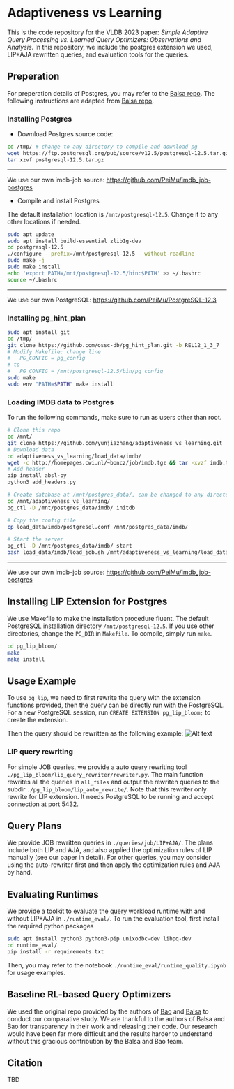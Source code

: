 # Adaptiveness vs Learning  #

This is the code repository for the VLDB 2023 paper: *Simple Adaptive Query Processing vs. Learned Query Optimizers: Observations and Analysis*. In this repository, we include the postgres extension we used, LIP+AJA rewritten queries, and evaluation tools for the queries.

<!-- ## Overview ##
* ```./pg_lip_bloom/``` contains the PostgreSQL extesnion of LIP.
* ```./queries/``` contains the queries for eavluation. 
* ```./runtime_eval/``` contains the external python code to obtain the workload run times.  -->

## Preperation ## 
For preperation details of Postgres,  you may refer to the [Balsa repo](https://github.com/balsa-project/balsa). The following instructions are adapted from [Balsa repo](https://github.com/balsa-project/balsa).  

### Installing Postgres

* Download Postgres source code: 
```bash
cd /tmp/ # change to any directory to compile and download pg
wget https://ftp.postgresql.org/pub/source/v12.5/postgresql-12.5.tar.gz
tar xzvf postgresql-12.5.tar.gz
```

------------------------------
We use our own imdb-job source: https://github.com/PeiMu/imdb_job-postgres

* Compile and install Postgres

The default installation location is ```/mnt/postgresql-12.5```. Change it to any other locations if needed. 
```bash
sudo apt update
sudo apt install build-essential zlib1g-dev
cd postgresql-12.5
./configure --prefix=/mnt/postgresql-12.5 --without-readline
sudo make -j
sudo make install
echo 'export PATH=/mnt/postgresql-12.5/bin:$PATH' >> ~/.bashrc
source ~/.bashrc
```

------------------------------
We use our own PostgreSQL: https://github.com/PeiMu/PostgreSQL-12.3

### Installing pg_hint_plan 
```bash
sudo apt install git
cd /tmp/
git clone https://github.com/ossc-db/pg_hint_plan.git -b REL12_1_3_7
# Modify Makefile: change line
#   PG_CONFIG = pg_config
# to
#   PG_CONFIG = /mnt/postgresql-12.5/bin/pg_config
sudo make
sudo env "PATH=$PATH" make install
```

### Loading IMDB data to Postgres
To run the following commands, make sure to run as users other than root.
```bash
# Clone this repo
cd /mnt/
git clone https://github.com/yunjiazhang/adaptiveness_vs_learning.git
# Download data
cd adaptiveness_vs_learning/load_data/imdb/
wget -c http://homepages.cwi.nl/~boncz/job/imdb.tgz && tar -xvzf imdb.tgz
# Add header
pip install absl-py
python3 add_headers.py

# Create database at /mnt/postgres_data/, can be changed to any directory
cd /mnt/adaptiveness_vs_learning/
pg_ctl -D /mnt/postgres_data/imdb/ initdb

# Copy the config file
cp load_data/imdb/postgresql.conf /mnt/postgres_data/imdb/

# Start the server
pg_ctl -D /mnt/postgres_data/imdb/ start
bash load_data/imdb/load_job.sh /mnt/adaptiveness_vs_learning/load_data/imdb/
```

------------------------------
We use our own imdb-job source: https://github.com/PeiMu/imdb_job-postgres

<!-- For other config details such as loading IMDB data to Postgres and setting up ```pg_hint_plan```,  you may refer to the [Balsa repo](https://github.com/balsa-project/balsa) -->

## Installing LIP Extension for Postgres ##
<!-- First, clone this repository by running ```git clone https://github.com/yunjiazhang/adaptiveness_vs_learning.git```

```bash

``` -->

<!-- ### Requirements ###
The following is the system enviornment example that verified this extension works correctly. Other versions may also work correctly but not verified.

* Hardware config: Intel(R) Xeon(R) Gold 5115 CPU with 256G RAM
* System: Ubuntu 20.04.6 LTS
* Software:
    - GNU Make 4.2.1
    - gcc g++ 9.4.0 -->

<!-- Python 3.9.12 is used for runtime evaluation only, see ```./runtime_eval/README.md``` for more details. -->

We use Makefile to make the installation procedure fluent. The default PostgreSQL installation directory ```/mnt/postgresql-12.5```. If you use other directories, change the ```PG_DIR``` in ```Makefile```. To compile, simply run ```make```.

```bash
cd pg_lip_bloom/
make
make install 
```

## Usage Example ##
To use ```pg_lip```, we need to first rewrite the query with the extension functions provided, then the query can be directly run with the PostgreSQL. For a new PostgreSQL session, run ```CREATE EXTENSION pg_lip_bloom;``` to create the extension.

Then the query should be rewritten as the following example:
![Alt text](docs/query_example.jpg?raw=true "Query rewriting example")

### LIP query rewriting
For simple JOB queries, we provide a auto query rewriting tool ```./pg_lip_bloom/lip_query_rewriter/rewriter.py```. The main function rewrites all the queries in ```all_files``` and output the rewriten queries to the subdir ```./pg_lip_bloom/lip_auto_rewrite/```. Note that this rewriter only rewrite for LIP extension. It needs PostgreSQL to be running and accept connection at port 5432.

## Query Plans ## 
We provide JOB rewritten queries in ```./queries/job/LIP+AJA/```. The plans include both LIP and AJA, and also applied the optimization rules of LIP manually (see our paper in detail). For other queries, you may consider using the auto-rewriter first and then apply the optimization rules and AJA by hand.

## Evaluating Runtimes ## 
We provide a toolkit to evaluate the query workload runtime with and without LIP+AJA in ```./runtime_eval/```. To run the evaluation tool, first install the required python packages 
```bash
sudo apt install python3 python3-pip unixodbc-dev libpq-dev
cd runtime_eval/
pip install -r requirements.txt
```
Then, you may refer to the notebook ```./runtime_eval/runtime_quality.ipynb``` for usage examples.

## Baseline RL-based Query Optimizers ## 
We used the original repo provided by the authors of [Bao](https://github.com/learnedsystems/BaoForPostgreSQL) and [Balsa](https://github.com/balsa-project/balsa) to conduct our comparative study. We are thankful to the authors of Balsa and Bao for transparency in their work and releasing their code. Our research would have been far more difficult and the results harder to understand without this gracious contribution by the Balsa and Bao team.

## Citation ##

TBD

<!-- ## License and Acknowledgements

MIT License

Copyright (c) 2023 Yunjia Zhang

Permission is hereby granted, free of charge, to any person obtaining a copy of this software and associated documentation files (the "Software"), to deal in the Software without restriction, including without limitation the rights to use, copy, modify, merge, publish, distribute, sublicense, and/or sell copies of the Software, and to permit persons to whom the Software is furnished to do so, subject to the following conditions:

The above copyright notice and this permission notice shall be included in all copies or substantial portions of the Software.

THE SOFTWARE IS PROVIDED "AS IS", WITHOUT WARRANTY OF ANY KIND, EXPRESS OR IMPLIED, INCLUDING BUT NOT LIMITED TO THE WARRANTIES OF MERCHANTABILITY, FITNESS FOR A PARTICULAR PURPOSE AND NONINFRINGEMENT. IN NO EVENT SHALL THE AUTHORS OR COPYRIGHT HOLDERS BE LIABLE FOR ANY CLAIM, DAMAGES OR OTHER
LIABILITY, WHETHER IN AN ACTION OF CONTRACT, TORT OR OTHERWISE, ARISING FROM, OUT OF OR IN CONNECTION WITH THE SOFTWARE OR THE USE OR OTHER DEALINGS IN THE SOFTWARE. -->





